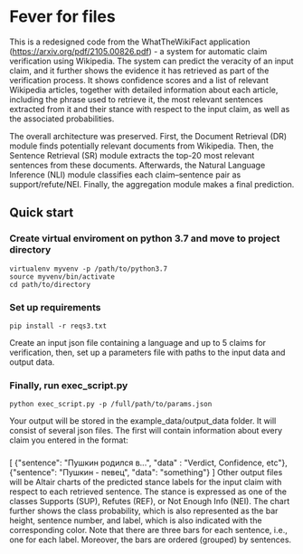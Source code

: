 # Fever for files
This is a redesigned code from the WhatTheWikiFact application (https://arxiv.org/pdf/2105.00826.pdf) - a system for automatic claim verification using Wikipedia. The system can predict the veracity of an input claim, and it further shows the evidence it has retrieved as part of the verification process. It shows confidence scores and a list of relevant Wikipedia articles, together with detailed information about each article, including the phrase used to retrieve it, the most relevant sentences extracted from it and their stance with respect to the input claim, as well as the associated probabilities. 

The overall architecture was preserved.  First, the Document Retrieval (DR) module finds potentially relevant documents from Wikipedia. Then, the Sentence Retrieval (SR) module extracts the top-20 most relevant sentences from these documents. Afterwards, the Natural Language Inference (NLI) module classifies each claim–sentence pair as support/refute/NEI. Finally, the aggregation module makes a final prediction.

## Quick start  
    
### Create virtual enviroment on python 3.7 and move to project directory
    virtualenv myvenv -p /path/to/python3.7
    source myvenv/bin/activate
    cd path/to/directory
### Set up requirements 
    pip install -r reqs3.txt

Create an input json file containing a language and up to 5 claims for verification, then, set up a parameters file with paths to the input data and output data. 

### Finally, run exec_script.py
    python exec_script.py -p /full/path/to/params.json

Your output will be stored in the example_data/output_data folder. It will consist of several json files. The first will contain information about every claim you entered in the format:
###
   [
{"sentence": "Пушкин родился в...", "data" : "Verdict, Confidence, etc"},
    {"sentence": "Пушкин - певец", "data": "something"}
    ]
Other output files will be Altair charts of the predicted stance labels for the input claim with respect to each retrieved sentence. The stance is expressed as one of the classes Supports (SUP), Refutes (REF), or Not Enough Info (NEI). The chart further shows the class probability, which is also represented as the bar height, sentence number, and label, which is also indicated with the corresponding color. Note that there are three bars for each sentence, i.e., one for each label. Moreover, the bars are ordered (grouped) by sentences.
